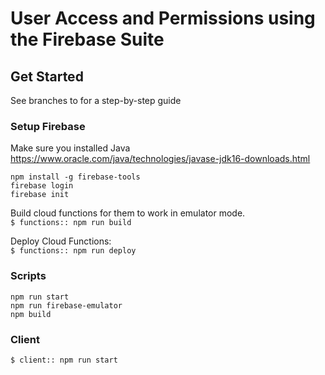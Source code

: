 # User Access and Permissions using the Firebase Suite

## Get Started

See branches to for a step-by-step guide

### Setup Firebase

Make sure you installed Java
https://www.oracle.com/java/technologies/javase-jdk16-downloads.html

`npm install -g firebase-tools`  
`firebase login`  
`firebase init`

Build cloud functions for them to work in emulator mode.  
`$ functions:: npm run build`

Deploy Cloud Functions:  
`$ functions:: npm run deploy`

### Scripts

`npm run start`  
`npm run firebase-emulator`  
`npm build`

### Client

`$ client:: npm run start`
